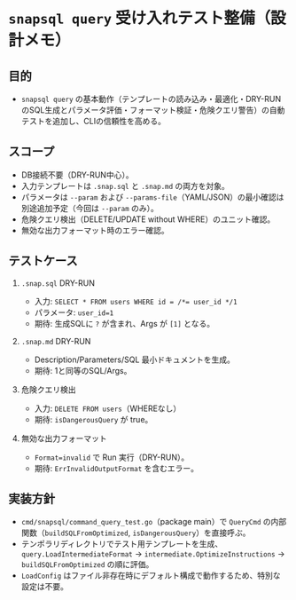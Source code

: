 # `snapsql query` 受け入れテスト整備（設計メモ）

## 目的
- `snapsql query` の基本動作（テンプレートの読み込み・最適化・DRY-RUNのSQL生成とパラメータ評価・フォーマット検証・危険クエリ警告）の自動テストを追加し、CLIの信頼性を高める。

## スコープ
- DB接続不要（DRY-RUN中心）。
- 入力テンプレートは `.snap.sql` と `.snap.md` の両方を対象。
- パラメータは `--param` および `--params-file`（YAML/JSON）の最小確認は別途追加予定（今回は `--param` のみ）。
- 危険クエリ検出（DELETE/UPDATE without WHERE）のユニット確認。
- 無効な出力フォーマット時のエラー確認。

## テストケース
1. `.snap.sql` DRY-RUN
   - 入力: `SELECT * FROM users WHERE id = /*= user_id */1`
   - パラメータ: `user_id=1`
   - 期待: 生成SQLに `?` が含まれ、Args が `[1]` となる。

2. `.snap.md` DRY-RUN
   - Description/Parameters/SQL 最小ドキュメントを生成。
   - 期待: 1と同等のSQL/Args。

3. 危険クエリ検出
   - 入力: `DELETE FROM users`（WHEREなし）
   - 期待: `isDangerousQuery` が true。

4. 無効な出力フォーマット
   - `Format=invalid` で Run 実行（DRY-RUN）。
   - 期待: `ErrInvalidOutputFormat` を含むエラー。

## 実装方針
- `cmd/snapsql/command_query_test.go`（package main）で `QueryCmd` の内部関数（`buildSQLFromOptimized`, `isDangerousQuery`）を直接呼ぶ。
- テンポラリディレクトリでテスト用テンプレートを生成、`query.LoadIntermediateFormat` → `intermediate.OptimizeInstructions` → `buildSQLFromOptimized` の順に評価。
- `LoadConfig` はファイル非存在時にデフォルト構成で動作するため、特別な設定は不要。

